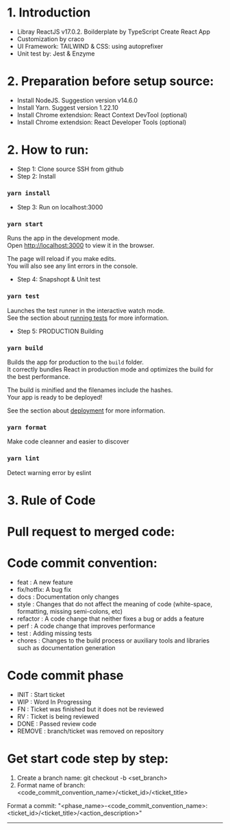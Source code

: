 # 1. Introduction
- Libray ReactJS v17.0.2. Boilderplate by TypeScript Create React App
- Customization by craco
- UI Framework: TAILWIND & CSS: using autoprefixer 
- Unit test by: Jest & Enzyme

# 2. Preparation before setup source:
- Install NodeJS. Suggestion version v14.6.0
- Install Yarn. Suggest version 1.22.10
- Install Chrome extendsion: React Context DevTool (optional)
- Install Chrome extendsion: React Developer Tools (optional)
# 2. How to run:
- Step 1: Clone source SSH from github 
- Step 2: Install
### `yarn install`
- Step 3: Run on localhost:3000
### `yarn start`

Runs the app in the development mode.\
Open [http://localhost:3000](http://localhost:3000) to view it in the browser.

The page will reload if you make edits.\
You will also see any lint errors in the console.

- Step 4: Snapshopt & Unit test
### `yarn test`

Launches the test runner in the interactive watch mode.\
See the section about [running tests](https://facebook.github.io/create-react-app/docs/running-tests) for more information.

- Step 5: PRODUCTION Building
### `yarn build`

Builds the app for production to the `build` folder.\
It correctly bundles React in production mode and optimizes the build for the best performance.

The build is minified and the filenames include the hashes.\
Your app is ready to be deployed!

See the section about [deployment](https://facebook.github.io/create-react-app/docs/deployment) for more information.

### `yarn format`

Make code cleanner and easier to discover

### `yarn lint`

Detect warning error by eslint

# 3. Rule of Code

# Pull request to merged code:
# Code commit convention:
- feat      :   A new feature
- fix/hotfix:   A bug fix
- docs      :   Documentation only changes
- style     :   Changes that do not affect the meaning of code
                (white-space, formatting, missing semi-colons, etc)
- refactor  :   A code change that neither fixes a bug or adds a feature
- perf      :   A code change that improves performance
- test      :   Adding missing tests      
- chores    :   Changes to the build process or auxiliary tools and libraries such as documentation generation

# Code commit phase
- INIT      : Start ticket
- WIP       : Word In Progressing
- FN        : Ticket was finished but it does not be reviewed
- RV        : Ticket is being reviewed
- DONE      : Passed review code
- REMOVE    : branch/ticket was removed on repository

# Get start code step by step:
1. Create a branch name: git checkout -b <set_branch>
2. Format name of branch: <code_commit_convention_name>/<ticket_id>/<ticket_title>

Format a commit: "<phase_name>-<code_commit_convention_name>:<ticket_id>/<ticket_title>/<action_description>"

---


